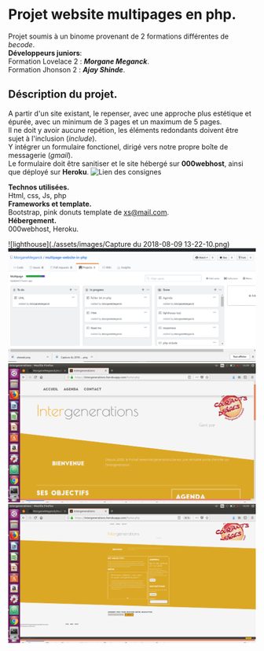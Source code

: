 Projet  website multipages en php.
==================================
Projet soumis à un binome provenant de 2 formations différentes de _becode_.
<br/>**Développeurs juniors**:
<br/>Formation Lovelace 2 : **_Morgane Meganck_**.
<br/>Formation Jhonson 2 : **_Ajay Shinde_**.

Déscription du projet.
----------------------
A partir d'un site existant, le repenser, avec une approche plus estétique et épurée, avec un minimum de 3 pages et un maximum de 5 pages.
<br/>Il ne doit y avoir aucune repétion, les éléments  redondants doivent être sujet à l'inclusion (_include_).
<br/>Y intégrer un formulaire fonctionel, dirigé vers notre propre boîte de messagerie (_gmail_).
<br/>Le formulaire doit être sanitiser et le site hébergé sur **000webhost**, ainsi que déployé sur **Heroku**. 
![Lien des consignes](https://github.com/becodeorg/Johnson2/tree/master/projets/multipage-website-in-php)

**Technos utilisées.**
<br/>Html, css, Js, php
<br/>**Frameworks et template.**
<br/>Bootstrap, pink donuts template de xs@mail.com.
<br/>**Hébergement.**
<br/>000webhost, Heroku.

![lighthouse](./assets/images/Capture du 2018-08-09 13-22-10.png)
![kanban](/assets/images/kanban.png)
![siteweb](/assets/images/siteinter.png)
![zoom site](/assets/images/zoomsite.png)
